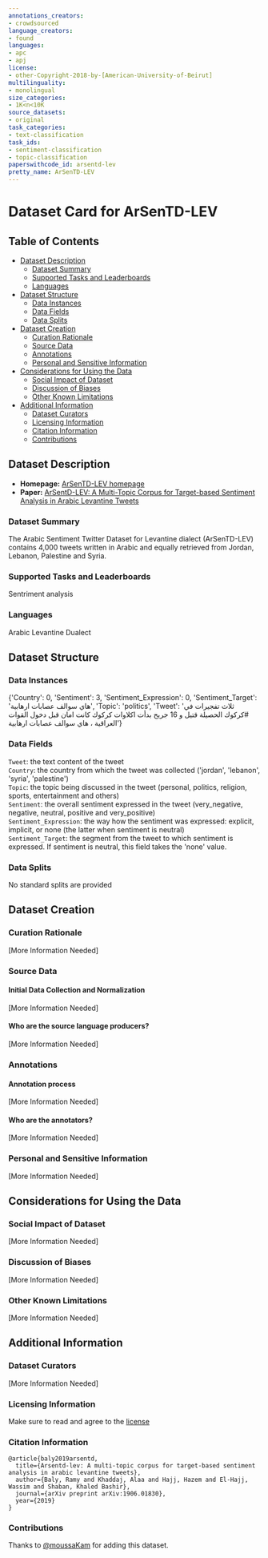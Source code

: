 ```yaml
---
annotations_creators:
- crowdsourced
language_creators:
- found
languages:
- apc
- apj
license:
- other-Copyright-2018-by-[American-University-of-Beirut]
multilinguality:
- monolingual
size_categories:
- 1K<n<10K
source_datasets:
- original
task_categories:
- text-classification
task_ids:
- sentiment-classification
- topic-classification
paperswithcode_id: arsentd-lev
pretty_name: ArSenTD-LEV
---
```


# Dataset Card for ArSenTD-LEV

## Table of Contents
- [Dataset Description](#dataset-description)
  - [Dataset Summary](#dataset-summary)
  - [Supported Tasks and Leaderboards](#supported-tasks-and-leaderboards)
  - [Languages](#languages)
- [Dataset Structure](#dataset-structure)
  - [Data Instances](#data-instances)
  - [Data Fields](#data-fields)
  - [Data Splits](#data-splits)
- [Dataset Creation](#dataset-creation)
  - [Curation Rationale](#curation-rationale)
  - [Source Data](#source-data)
  - [Annotations](#annotations)
  - [Personal and Sensitive Information](#personal-and-sensitive-information)
- [Considerations for Using the Data](#considerations-for-using-the-data)
  - [Social Impact of Dataset](#social-impact-of-dataset)
  - [Discussion of Biases](#discussion-of-biases)
  - [Other Known Limitations](#other-known-limitations)
- [Additional Information](#additional-information)
  - [Dataset Curators](#dataset-curators)
  - [Licensing Information](#licensing-information)
  - [Citation Information](#citation-information)
  - [Contributions](#contributions)

## Dataset Description

- **Homepage:** [ArSenTD-LEV homepage](http://oma-project.com/)
- **Paper:** [ArSentD-LEV: A Multi-Topic Corpus for Target-based Sentiment Analysis in Arabic Levantine Tweets](https://arxiv.org/abs/1906.01830)

### Dataset Summary

The Arabic Sentiment Twitter Dataset for Levantine dialect (ArSenTD-LEV) contains 4,000 tweets written in Arabic and equally retrieved from Jordan, Lebanon, Palestine and Syria.

### Supported Tasks and Leaderboards

Sentriment analysis

### Languages

Arabic Levantine Dualect

## Dataset Structure

### Data Instances

{'Country': 0,
 'Sentiment': 3,
 'Sentiment_Expression': 0,
 'Sentiment_Target': 'هاي سوالف عصابات ارهابية',
 'Topic': 'politics',
 'Tweet': 'ثلاث تفجيرات في #كركوك الحصيلة قتيل و 16 جريح بدأت اكلاوات كركوك كانت امان قبل دخول القوات العراقية ، هاي سوالف عصابات ارهابية'}

### Data Fields

`Tweet`: the text content of the tweet \
`Country`: the country from which the tweet was collected ('jordan', 'lebanon', 'syria', 'palestine')\
`Topic`: the topic being discussed in the tweet (personal, politics, religion, sports, entertainment and others) \
`Sentiment`: the overall sentiment expressed in the tweet (very_negative, negative, neutral, positive and very_positive) \
`Sentiment_Expression`: the way how the sentiment was expressed: explicit, implicit, or none (the latter when sentiment is neutral) \
`Sentiment_Target`: the segment from the tweet to which sentiment is expressed. If sentiment is neutral, this field takes the 'none' value.

### Data Splits

No standard splits are provided

## Dataset Creation

### Curation Rationale

[More Information Needed]

### Source Data

#### Initial Data Collection and Normalization

[More Information Needed]

#### Who are the source language producers?

[More Information Needed]

### Annotations

#### Annotation process

[More Information Needed]

#### Who are the annotators?

[More Information Needed]

### Personal and Sensitive Information

[More Information Needed]

## Considerations for Using the Data

### Social Impact of Dataset

[More Information Needed]

### Discussion of Biases

[More Information Needed]

### Other Known Limitations

[More Information Needed]

## Additional Information

### Dataset Curators

[More Information Needed]

### Licensing Information

Make sure to read and agree to the [license](http://oma-project.com/ArSenL/ArSenTD_Lev_Intro)

### Citation Information

```
@article{baly2019arsentd,
  title={Arsentd-lev: A multi-topic corpus for target-based sentiment analysis in arabic levantine tweets},
  author={Baly, Ramy and Khaddaj, Alaa and Hajj, Hazem and El-Hajj, Wassim and Shaban, Khaled Bashir},
  journal={arXiv preprint arXiv:1906.01830},
  year={2019}
}
```

### Contributions

Thanks to [@moussaKam](https://github.com/moussaKam) for adding this dataset.
